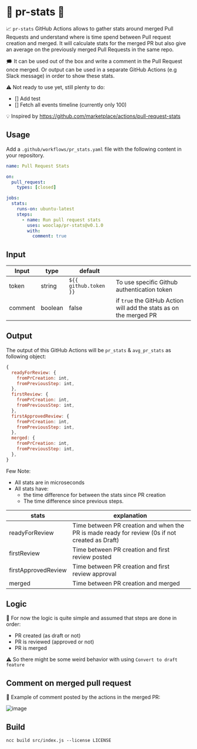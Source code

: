 # 🌟 pr-stats 🌟

📈 `pr-stats` GitHub Actions allows to gather stats around merged Pull Requests and
understand where is time spend between Pull request creation and merged. It will calculate stats for the merged PR but also give an average on the previously merged Pull Requests in the same repo.

🗯️ It can be used out of the box and write a comment in the Pull Request once merged. Or output can be used in a separate GitHub Actions (e.g Slack message) in order to show these stats.

⚠️ Not ready to use yet, still plenty to do:

- [] Add test
- [] Fetch all events timeline (currently only 100)

💡 Inspired by https://github.com/marketplace/actions/pull-request-stats

## Usage

Add a `.github/workflows/pr_stats.yaml` file with the following content in your repository.

```yaml
name: Pull Request Stats

on:
  pull_request:
    types: [closed]

jobs:
  stats:
    runs-on: ubuntu-latest
    steps:
      - name: Run pull request stats
        uses: wooclap/pr-stats@v0.1.0
        with:
          comment: true
```

## Input

| Input   | type    | default               |                                                                    |
| ------- | ------- | --------------------- | ------------------------------------------------------------------ |
| token   | string  | `${{ github.token }}` | To use specific Github authentication token                        |
| comment | boolean | false                 | if `true` the GitHub Action will add the stats as on the merged PR |

## Output

The output of this GitHub Actions will be `pr_stats` & `avg_pr_stats` as following object:

```js
{
  readyForReview: {
    fromPrCreation: int,
    fromPreviousStep: int,
  },
  firstReview: {
    fromPrCreation: int,
    fromPreviousStep: int,
  },
  firstApprovedReview: {
    fromPrCreation: int,
    fromPreviousStep: int,
  },
  merged: {
    fromPrCreation: int,
    fromPreviousStep: int,
  },
}
```

Few Note:

- All stats are in microseconds
- All stats have:
  - the time difference for between the stats since PR creation
  - The time difference since previous steps.

| stats               | explanation                                                                                    |
| ------------------- | ---------------------------------------------------------------------------------------------- |
| readyForReview      | Time between PR creation and when the PR is made ready for review (0s if not created as Draft) |
| firstReview         | Time between PR creation and first review posted                                               |
| firstApprovedReview | Time between PR creation and first review approval                                             |
| merged              | Time between PR creation and merged                                                            |

## Logic

🔀 For now the logic is quite simple and assumed that steps are done in order:

- PR created (as draft or not)
- PR is reviewed (approved or not)
- PR is merged

⚠️ So there might be some weird behavior with using `Convert to draft feature`

## Comment on merged pull request

📸 Example of comment posted by the actions in the merged PR:

![image](https://user-images.githubusercontent.com/1071962/142687994-ca7896bc-fe0b-44a1-ae05-3c268b21a2ad.png)


## Build

`ncc build src/index.js --license LICENSE`